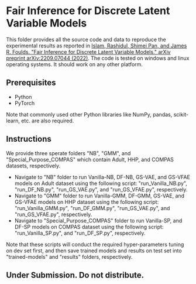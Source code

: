 # Fair Inference for Discrete Latent Variable Models

This folder provides all the source code and data to reproduce the experimental results as reported in [Islam, Rashidul, Shimei Pan, and James R. Foulds. "Fair Inference for Discrete Latent Variable Models." arXiv preprint arXiv:2209.07044 (2022)](https://arxiv.org/pdf/2209.07044.pdf). The code is tested on windows and linux operating systems. It should work on any other platform.

## Prerequisites

* Python
* PyTorch

Note that commonly used other Python libraries like NumPy, pandas, scikit-learn, etc. are also required. 

## Instructions

We provide three sperate folders "NB", "GMM", and "Special_Purpose_COMPAS" which contain Adult, HHP, and COMPAS datasets, respectively.
  
* Navigate to "NB" folder to run Vanilla-NB, DF-NB, GS-VAE, and GS-VFAE models on Adult dataset using the following script: "run_Vanilla_NB.py", "run_DF_NB.py", "run_GS_VAE.py", and "run_GS_VFAE.py", respectively.   
* Navigate to "GMM" folder to run Vanilla-GMM, DF-GMM, GS-VAE, and GS-VFAE models on HHP dataset using the following script: "run_Vanilla_GMM.py", "run_DF_GMM.py", "run_GS_VAE.py", and "run_GS_VFAE.py", respectively. 
* Navigate to "Special_Purpose_COMPAS" folder to run Vanilla-SP, and DF-SP models on COMPAS dataset using the following script: "run_Vanilla_SP.py", and "run_DF_SP.py", respectively. 

Note that these scripts will conduct the required hyper-parameters tuning on dev set first, and then save trained models and results on test set into "trained-models" and "results" folders, respectively.   

## Under Submission. Do not distribute.

